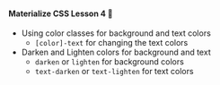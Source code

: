 #### Materialize CSS Lesson 4 :art:

- Using color classes for background and text colors
  - `[color]-text` for changing the text colors
- Darken and Lighten colors for background and text
  - `darken` or `lighten` for background colors
  - `text-darken` or `text-lighten` for text colors

  